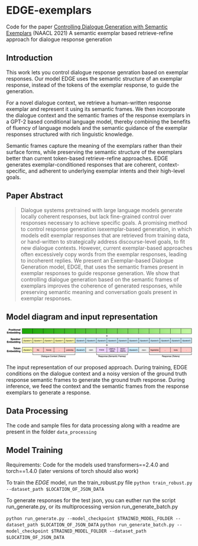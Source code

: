 # EDGE-exemplars
Code for the paper [Controlling Dialogue Generation with Semantic Exemplars](https://arxiv.org/abs/2008.09075) (NAACL 2021) A semantic exemplar based retrieve-refine approach for dialogue response generation

## Introduction
This work lets you control dialogue response genration based on exemplar responses. Our model EDGE uses the semantic structure of an exemplar response, instead of the tokens of the exemplar response, to guide the generation.

For a novel dialogue context, we retrieve a human-written response exemplar and represent it using its semantic frames. We then incorporate the dialogue context and the semantic frames of the response exemplars in a GPT-2 based conditional language model, thereby combining the benefits of fluency of language models and the semantic guidance of the exemplar responses structured with rich linguistic knowledge. 

Semantic frames capture the meaning of the exemplars rather than their surface forms, while preserving the semantic structure of the exemplars better than current token-based retrieve-refine approaches. EDGE generates exemplar-conditioned responses that are coherent, context-specific, and adherent to underlying exemplar intents and their high-level goals. 


## Paper Abstract

> Dialogue systems pretrained with large language models generate locally coherent responses, but lack fine-grained control over responses necessary to achieve specific goals. A promising method to control response generation isexemplar-based generation, in which models edit exemplar responses that are retrieved from training data, or hand-written to strategically address discourse-level goals, to fit new dialogue contexts. However, current exemplar-based approaches often excessively copy words from the exemplar responses, leading to incoherent replies. We present an Exemplar-based Dialogue Generation model, EDGE, that uses the semantic frames present in exemplar responses to guide response generation. We show that controlling dialogue generation based on the semantic frames of exemplars improves the coherence of generated responses, while preserving semantic meaning and conversation goals present in exemplar responses.

## Model diagram and input representation
![Model figure](https://github.com/prakharguptaz/EDGE-exemplars/blob/main/input-figure.png?raw=true)

The input representation of our proposed approach. During training, EDGE conditions on the dialogue context and a noisy version of the ground truth response semantic frames to generate the ground truth response. During inference, we feed the context and the semantic frames from the response exemplars to generate a response.

## Data Processing
The code and sample files for data processing along with a readme are present in the folder `data_processing`

## Model Training

Requirements: Code for the models used transformers==2.4.0 and torch==1.4.0 (later versions of torch should also work)

To train the *EDGE* model, run the train_robust.py file
`python train_robust.py --dataset_path $LOCATION_OF_JSON_DATA`

To generate responses for the test json, you can euther run the script run_generate.py, or its multiprocessing version run_generate_batch.py

`python run_generate.py --model_checkpoint $TRAINED_MODEL_FOLDER --dataset_path $LOCATION_OF_JSON_DATA`
`python run_generate_batch.py --model_checkpoint $TRAINED_MODEL_FOLDER --dataset_path $LOCATION_OF_JSON_DATA`
